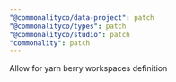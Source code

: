 ```yaml
---
"@commonalityco/data-project": patch
"@commonalityco/types": patch
"@commonalityco/studio": patch
"commonality": patch
---
```


Allow for yarn berry workspaces definition
